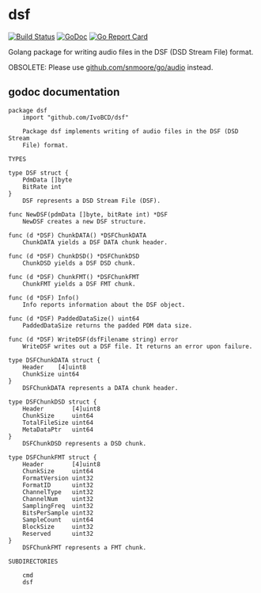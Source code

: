 # dsf

[![Build Status](https://drone.io/github.com/IvoBCD/dsf/status.png)](https://drone.io/github.com/IvoBCD/dsf/latest)
[![GoDoc](https://godoc.org/github.com/IvoBCD/dsf?status.svg)](https://godoc.org/github.com/IvoBCD/dsf)
[![Go Report Card](https://goreportcard.com/badge/github.com/IvoBCD/dsf)](https://goreportcard.com/report/github.com/IvoBCD/dsf)

Golang package for writing audio files in the DSF (DSD Stream File) format.

OBSOLETE: Please use [github.com/snmoore/go/audio](https://godoc.org/github.com/snmoore/go/audio) instead.

## godoc documentation

```
package dsf
    import "github.com/IvoBCD/dsf"

    Package dsf implements writing of audio files in the DSF (DSD Stream
    File) format.

TYPES

type DSF struct {
    PdmData []byte
    BitRate int
}
    DSF represents a DSD Stream File (DSF).

func NewDSF(pdmData []byte, bitRate int) *DSF
    NewDSF creates a new DSF structure.

func (d *DSF) ChunkDATA() *DSFChunkDATA
    ChunkDATA yields a DSF DATA chunk header.

func (d *DSF) ChunkDSD() *DSFChunkDSD
    ChunkDSD yields a DSF DSD chunk.

func (d *DSF) ChunkFMT() *DSFChunkFMT
    ChunkFMT yields a DSF FMT chunk.

func (d *DSF) Info()
    Info reports information about the DSF object.

func (d *DSF) PaddedDataSize() uint64
    PaddedDataSize returns the padded PDM data size.

func (d *DSF) WriteDSF(dsfFilename string) error
    WriteDSF writes out a DSF file. It returns an error upon failure.

type DSFChunkDATA struct {
    Header    [4]uint8
    ChunkSize uint64
}
    DSFChunkDATA represents a DATA chunk header.

type DSFChunkDSD struct {
    Header        [4]uint8
    ChunkSize     uint64
    TotalFileSize uint64
    MetaDataPtr   uint64
}
    DSFChunkDSD represents a DSD chunk.

type DSFChunkFMT struct {
    Header        [4]uint8
    ChunkSize     uint64
    FormatVersion uint32
    FormatID      uint32
    ChannelType   uint32
    ChannelNum    uint32
    SamplingFreq  uint32
    BitsPerSample uint32
    SampleCount   uint64
    BlockSize     uint32
    Reserved      uint32
}
    DSFChunkFMT represents a FMT chunk.

SUBDIRECTORIES

	cmd
	dsf

```
